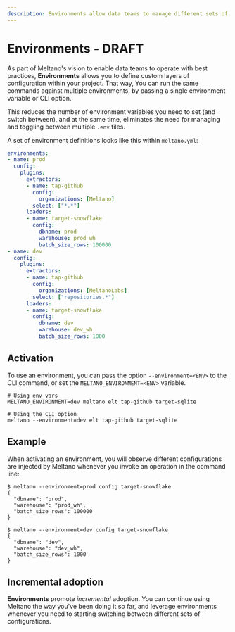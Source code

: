 ```yaml
---
description: Environments allow data teams to manage different sets of configurations for extractors, loaders and plugins.
---
```


# Environments - DRAFT

As part of Meltano's vision to enable data teams to operate with best practices, __Environments__ allows
you to define custom layers of configuration within your project. That way, You can run the same commands against multiple environments,
by passing a single environment variable or CLI option.

This reduces the number of environment variables you need to set (and switch between), and at the same time,
eliminates the need for managing and toggling between multiple `.env` files.

A set of environment definitions looks like this within `meltano.yml`:

```yaml
environments:
- name: prod
  config:
    plugins:
      extractors:
      - name: tap-github
        config:
          organizations: [Meltano]
        select: ["*.*"]
      loaders:
      - name: target-snowflake
        config:
          dbname: prod
          warehouse: prod_wh
          batch_size_rows: 100000
- name: dev
  config:
    plugins:
      extractors:
      - name: tap-github
        config:
          organizations: [MeltanoLabs]
        select: ["repositories.*"]
      loaders:
      - name: target-snowflake
        config:
          dbname: dev
          warehouse: dev_wh
          batch_size_rows: 1000
```

## Activation

To use an environment, you can pass the option `--environment=<ENV>` to the CLI command, or set the `MELTANO_ENVIRONMENT=<ENV>` variable.

```shell
# Using env vars
MELTANO_ENVIRONMENT=dev meltano elt tap-github target-sqlite

# Using the CLI option
meltano --environment=dev elt tap-github target-sqlite
```

## Example

When activating an environment, you will observe different configurations are injected by Meltano
whenever you invoke an operation in the command line:

```console
$ meltano --environment=prod config target-snowflake
{
  "dbname": "prod",
  "warehouse": "prod_wh",
  "batch_size_rows": 100000
}
```

```console
$ meltano --environment=dev config target-snowflake
{
  "dbname": "dev",
  "warehouse": "dev_wh",
  "batch_size_rows": 1000
}
```

## Incremental adoption

__Environments__ promote _incremental_ adoption. You can continue using Meltano the way you've been doing it so far,
and leverage environments whenever you need to starting switching between different sets of configurations.
